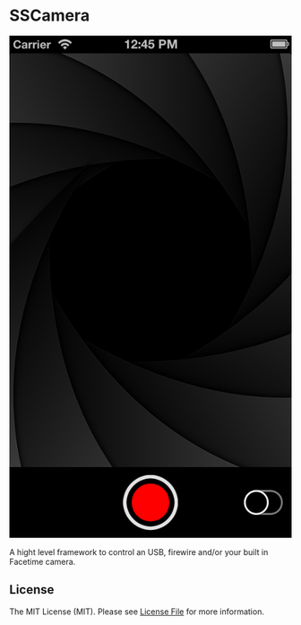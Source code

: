 # SSCamera

![Collections for iOS](Screenshot.png "Collections for iOS")

A hight level framework to control an USB, firewire and/or your built in Facetime camera.

## License

The MIT License (MIT). Please see [License File](LICENSE.md) for more information.
